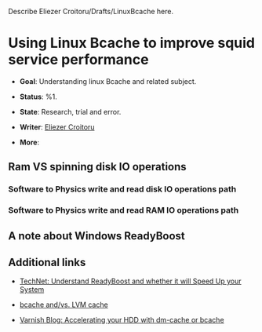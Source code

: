 Describe Eliezer Croitoru/Drafts/LinuxBcache here.

# Using Linux Bcache to improve squid service performance

  - **Goal**: Understanding linux Bcache and related subject.

  - **Status**: %1.

  - **State**: Research, trial and error.

  - **Writer**: [Eliezer
    Croitoru](https://wiki.squid-cache.org/EliezerCroitoru/Drafts/LinuxBcache/EliezerCroitoru#)

  - **More**:

## Ram VS spinning disk IO operations

### Software to Physics write and read disk IO operations path

### Software to Physics write and read RAM IO operations path

## A note about Windows ReadyBoost

## Additional links

  - [TechNet: Understand ReadyBoost and whether it will Speed Up your
    System](https://technet.microsoft.com/en-us/magazine/ff356869.aspx)

  - [bcache and/vs. LVM cache](http://blog-vpodzime.rhcloud.com/?p=45)

  - [Varnish Blog: Accelerating your HDD with dm-cache or
    bcache](http://info.varnish-software.com/blog/accelerating-your-hdd-dm-cache-or-bcache)
